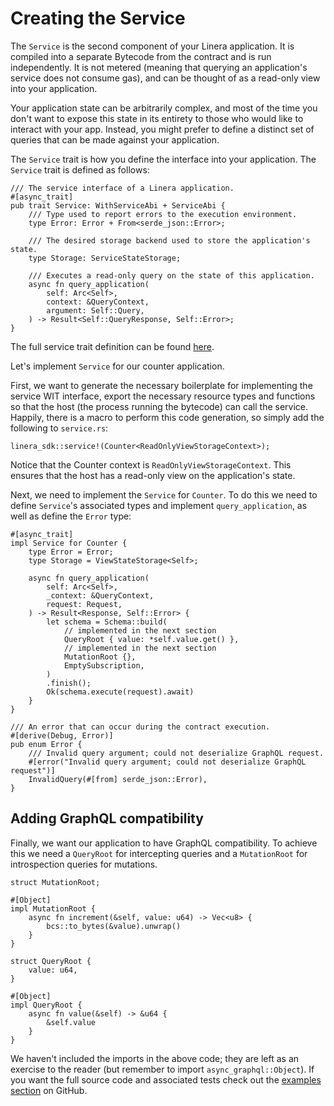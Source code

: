 # Creating the Service

The `Service` is the second component of your Linera application. It is compiled
into a separate Bytecode from the contract and is run independently. It is not
metered (meaning that querying an application's service does not consume gas),
and can be thought of as a read-only view into your application.

Your application state can be arbitrarily complex, and most of the time you
don't
want to expose this state in its entirety to those who would like to interact
with your app. Instead, you might prefer to define a distinct set of queries
that
can be made against your application.

The `Service` trait is how you define the interface into your application.
The `Service` trait is defined as follows:

```rust,ignore
/// The service interface of a Linera application.
#[async_trait]
pub trait Service: WithServiceAbi + ServiceAbi {
    /// Type used to report errors to the execution environment.
    type Error: Error + From<serde_json::Error>;

    /// The desired storage backend used to store the application's state.
    type Storage: ServiceStateStorage;

    /// Executes a read-only query on the state of this application.
    async fn query_application(
        self: Arc<Self>,
        context: &QueryContext,
        argument: Self::Query,
    ) -> Result<Self::QueryResponse, Self::Error>;
}
```

The full service trait definition can be found [here](https://github.com/linera-io/linera-protocol/blob/main/linera-sdk/src/lib.rs).

Let's implement `Service` for our counter application.

First, we want to generate the necessary boilerplate for implementing the
service WIT interface, export the necessary resource types and functions so that
the host (the process running the bytecode) can call the service. Happily,
there is a macro to perform this code generation, so simply add the following
to `service.rs`:

```rust,ignore
linera_sdk::service!(Counter<ReadOnlyViewStorageContext>);
```

Notice that the Counter context is `ReadOnlyViewStorageContext`. This ensures
that the host has a read-only view on the application's state.

Next, we need to implement the `Service` for `Counter`. To do this we need to
define `Service`'s associated types and implement `query_application`, as well
as define the `Error` type:

```rust,ignore
#[async_trait]
impl Service for Counter {
    type Error = Error;
    type Storage = ViewStateStorage<Self>;

    async fn query_application(
        self: Arc<Self>,
        _context: &QueryContext,
        request: Request,
    ) -> Result<Response, Self::Error> {
        let schema = Schema::build(
            // implemented in the next section
            QueryRoot { value: *self.value.get() },
            // implemented in the next section
            MutationRoot {},
            EmptySubscription,
        )
        .finish();
        Ok(schema.execute(request).await)
    }
}

/// An error that can occur during the contract execution.
#[derive(Debug, Error)]
pub enum Error {
    /// Invalid query argument; could not deserialize GraphQL request.
    #[error("Invalid query argument; could not deserialize GraphQL request")]
    InvalidQuery(#[from] serde_json::Error),
}
```

## Adding GraphQL compatibility

Finally, we want our application to have GraphQL compatibility. To achieve this we need a `QueryRoot`
for intercepting queries and a `MutationRoot` for introspection queries for mutations.

```rust,ignore
struct MutationRoot;

#[Object]
impl MutationRoot {
    async fn increment(&self, value: u64) -> Vec<u8> {
        bcs::to_bytes(&value).unwrap()
    }
}

struct QueryRoot {
    value: u64,
}

#[Object]
impl QueryRoot {
    async fn value(&self) -> &u64 {
        &self.value
    }
}
```

We haven't included the imports in the above code; they are left as an
exercise to the reader (but remember to import `async_graphql::Object`). If you want the full source code and associated tests
check out
the [examples section](https://github.com/linera-io/linera-protocol/blob/main/examples/counter-graphql/src/service.rs)
on GitHub.
